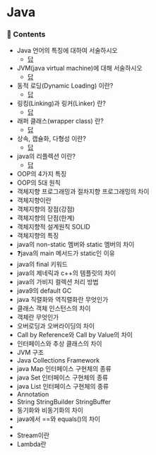 # Java

### 📖 Contents

- Java 언어의 특징에 대하여 서술하시오
  - [답](https://github.com/kimho1wq/TIL/blob/main/Java/00.%20%EC%9E%90%EB%B0%94(Java).md#java-%EC%96%B8%EC%96%B4%EC%9D%98-%ED%8A%B9%EC%A7%95)
- JVM(java virtual machine)에 대해 서술하시오
  - [답](https://github.com/kimho1wq/TIL/blob/main/Java/00.%20%EC%9E%90%EB%B0%94(Java).md#jvmjava-virtual-machine)
- 동적 로딩(Dynamic Loading) 이란?
  - [답]()
- 링킹(Linking)과 링커(Linker) 란?
  - [답]()
- 래퍼 클래스(wrapper class) 란?
  - [답]()
- 상속, 캡슐화, 다형성 이란?
  - [답]()
- java의 리플렉션 이란?
  - [답]()
- OOP의 4가지 특징
- OOP의 5대 원칙
- 객체지향 프로그래밍과 절차지향 프로그래밍의 차이
- 객체지향이란
- 객체지향의 장점(강점)
- 객체지향의 단점(한계)
- 객체지향적 설계원칙 SOLID
- 객체지향의 특징
- java의 non-static 멤버와 static 멤버의 차이
- ❓java의 main 메서드가 static인 이유
- java의 final 키워드
- java의 제네릭과 c++의 템플릿의 차이
- java의 가비지 컬렉션 처리 방법
- java9의 default GC
- java 직렬화와 역직렬화란 무엇인가
- 클래스 객체 인스턴스의 차이
- 객체란 무엇인가
- 오버로딩과 오버라이딩의 차이
- Call by Reference와 Call by Value의 차이
- 인터페이스와 추상 클래스의 차이
- JVM 구조
- Java Collections Framework
- java Map 인터페이스 구현체의 종류
- java Set 인터페이스 구현체의 종류
- java List 인터페이스 구현체의 종류
- Annotation
- String StringBuilder StringBuffer
- 동기화와 비동기화의 차이
- java에서 ==와 equals()의 차이
- 
- Stream이란
- Lambda란